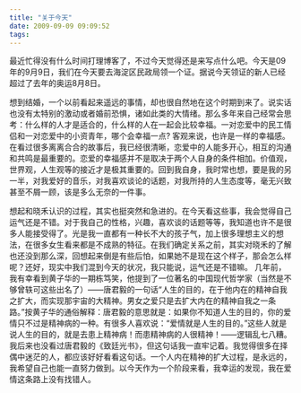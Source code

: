 ```yaml
---
title: "关于今天"
date: 2009-09-09 09:09:52
tags:
---
```


最近忙得没有什么时间打理博客了，不过今天觉得还是来写点什么吧。今天是09年的9月9日，我们在今天要去海淀区民政局领一个证。据说今天领证的新人已经超过了去年的奥运8月8日。 

想到结婚，一个以前看起来遥远的事情，却也很自然地在这个时期到来了。说实话也没有太特别的激动或者婚前恐惧，诸如此类的大情绪。那么多年来自己经常会思考：什么样的人才是适合的，什么样的人在一起会比较幸福。一对恋爱中的民工情侣和一对恋爱中的小资青年，哪个会幸福一点? 客观来说，也许是一样的幸福感。在看过很多离离合合的故事后，我已经很清晰，恋爱中的人能多开心，相互的沟通和共鸣是最重要的。恋爱的幸福感并不是取决于两个人自身的条件相加。价值观，世界观，人生观等的接近才是极其重要的。回到我自身，我时常也想，要是我的另一半，对我爱好的音乐，对我喜欢谈论的话题，对我所持的人生态度等，毫无兴致甚至不屑一顾，该是多么无奈的一件事。 

想起和晓禾认识的过程，其实也挺突然和急进的。在今天看这些事，我会觉得自己运气还是不错。对于我自己的性格，兴趣，喜欢谈的话题等等，我知道也许不是很多人能接受得了。光是我一直都有一种长不大的孩子气，加上很多理想主义的想法，在很多女生看来都是不成熟的特征。在我们确定关系之前，其实对晓禾的了解也还没到那么深，回想起来倒是有些后怕，如果她不是现在这个样子，那会怎么样呢？还好，现实中我们混到今天的状况，我只能说，运气还是不错嘛。 几年前，我有幸看到黄子华的一期栋笃笑，他提到了一位著名的中国现代哲学家（当然是不够曾轶可这些出名了）——唐君毅的一句话“人生的目的，在于他内在的精神自我之扩大，而实现那宇宙的大精神。男女之爱只是去扩大内在的精神自我之一条路。”按黄子华的通俗解释：唐君毅的意思就是：如果你不知道人生的目的，你的爱情只不过是精神病的一种。有很多人喜欢说：“爱情就是人生的目的。”这些人就是说人生的目的，就是去患上精神病！而患精神病的人很精神！——逻辑乱七八糟。 我后来也没看过唐君毅的《致廷光书》，但这句话我一直牢记着。我觉得很多在择偶中迷茫的人，都应该好好看看这句话。一个人内在精神的扩大过程，是永远的，我希望自己也能一直努力做到。以今天作为一个阶段来看，我幸运的发现，我在爱情这条路上没有找错人。
